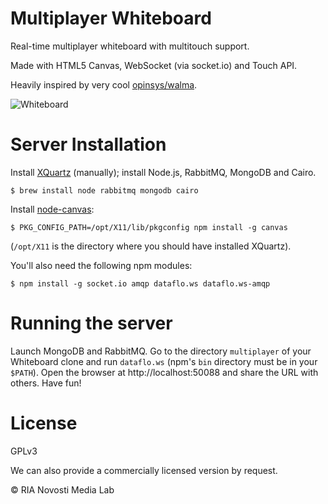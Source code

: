 Multiplayer Whiteboard
========================

Real-time multiplayer whiteboard with multitouch support.

Made with HTML5 Canvas, WebSocket (via socket.io) and Touch API.

Heavily inspired by very cool [opinsys/walma](https://github.com/opinsys/walma).

![Whiteboard](http://i.imgur.com/y56zh.png)

Server Installation
===================

Install [XQuartz](http://xquartz.macosforge.org/landing/) (manually); install Node.js, RabbitMQ, MongoDB and Cairo.

    $ brew install node rabbitmq mongodb cairo

Install [node-canvas](https://github.com/LearnBoost/node-canvas):

    $ PKG_CONFIG_PATH=/opt/X11/lib/pkgconfig npm install -g canvas

(`/opt/X11` is the directory where you should have installed XQuartz).

You'll also need the following npm modules:

    $ npm install -g socket.io amqp dataflo.ws dataflo.ws-amqp

Running the server
==================

Launch MongoDB and RabbitMQ. Go to the directory `multiplayer` of your Whiteboard clone and run `dataflo.ws` (npm's `bin` directory must be in your `$PATH`). Open the browser at http://localhost:50088 and share the URL with others. Have fun!

License
=======

GPLv3

We can also provide a commercially licensed version by request.

© RIA Novosti Media Lab